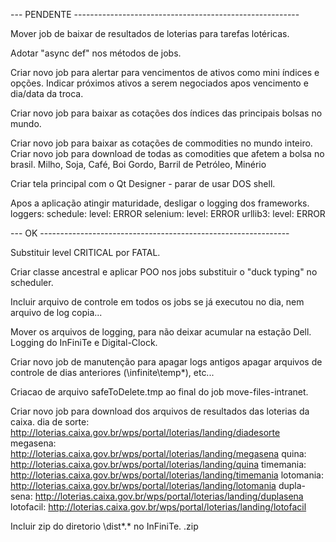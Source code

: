 
--- PENDENTE --------------------------------------------------------

Mover job de baixar de resultados de loterias para tarefas lotéricas.

Adotar "async def" nos métodos de jobs.

Criar novo job para alertar para vencimentos de ativos como mini índices e opções.
    Indicar próximos ativos a serem negociados apos vencimento e dia/data da troca.

Criar novo job para baixar as cotações dos índices das principais bolsas no mundo.

Criar novo job para baixar as cotações de commodities no mundo inteiro.
Criar novo job para download de todas as comodities que afetem a bolsa no brasil.
    Milho, Soja, Café, Boi Gordo, Barril de Petróleo, Minério

Criar tela principal com o Qt Designer - parar de usar DOS shell.

Apos a aplicação atingir maturidade, desligar o logging dos frameworks.
    loggers:
      schedule:
        level: ERROR
      selenium:
        level: ERROR
      urllib3:
        level: ERROR
    

--- OK --------------------------------------------------------------

Substituir level CRITICAL por FATAL.

Criar classe ancestral e aplicar POO nos jobs
    substituir o "duck typing" no scheduler.

Incluir arquivo de controle em todos os jobs
    se já executou no dia, nem arquivo de log copia...

Mover os arquivos de logging, para não deixar acumular na estação Dell.
    Logging do InFiniTe e Digital-Clock.

Criar novo job de manutenção para apagar logs antigos
    apagar arquivos de controle de dias anteriores (\infinite\temp\*), etc...

Criacao de arquivo safeToDelete.tmp ao final do job move-files-intranet.

Criar novo job para download dos arquivos de resultados das loterias da caixa.
    dia de sorte:  http://loterias.caixa.gov.br/wps/portal/loterias/landing/diadesorte
    megasena:      http://loterias.caixa.gov.br/wps/portal/loterias/landing/megasena
    quina:         http://loterias.caixa.gov.br/wps/portal/loterias/landing/quina
    timemania:     http://loterias.caixa.gov.br/wps/portal/loterias/landing/timemania
    lotomania:     http://loterias.caixa.gov.br/wps/portal/loterias/landing/lotomania
    dupla-sena:    http://loterias.caixa.gov.br/wps/portal/loterias/landing/duplasena
    lotofacil:     http://loterias.caixa.gov.br/wps/portal/loterias/landing/lotofacil

Incluir zip do diretorio \dist\*.* no InFiniTe.
    <app>.zip
